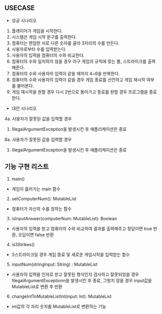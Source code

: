 ## USECASE
- 성공 시나리오
1. 플레이어가 게임을 시작한다.
2. 시스템은 게임 시작 문구를 출력한다.
3. 컴퓨터는 랜덤한 서로 다른 숫자를 골라 3자리의 수를 만든다.
4. 사용자로부터 수를 입력받는다.
5. 사용자의 입력을 컴퓨터의 수와 비교한다.
6. 컴퓨터의 수와 일치하지 않을 경우 야구 게임의 규칙에 맞는 볼, 스트라이크를 출력해준다.
7. 컴퓨터의 수와 사용자의 입력이 같을 때까지 4~6을 반복한다.
8. 컴퓨터의 수와 사용자의 입력이 같을 경우 게임 종료를 선언하고 게임 재시작 여부를 물어본다.
9. 게임 재시작을 원할 경우 다시 2번으로 돌아가고 종료를 원할 경우 프로그램을 종료한다.


- 대안 시나리오

4a. 사용자가 잘못된 값을 입력할 경우
1. IllegalArgumentException을 발생시킨 후 애플리케이션은 종료

8a. 사용자가 잘못된 값을 입력할 경우
1. IllegalArgumentException을 발생시킨 후 애플리케이션은 종료


## 기능 구현 리스트
1. main()
- 게임이 흘러가는 main 함수
2. setComputerNum(): MutableList<Int>
- 컴퓨터가 자신의 수를 정하는 함수
3. isInputAnswer(computerNum: MutableList<Int>): Boolean
- 사용자의 입력을 받고 컴퓨터의 수와 비교하여 결과를 출력해주고 정답이면 true 반환, 오답이면 false 반환
4. is3Strikes()
- 3스트라이크일 경우 게임 종료 및 새로운 게임시작을 입력받는 함수
5. inputNum(stringInput: String) : MutableList<Int>
- 사용자의 입력을 인자로 받고 잘못된 형식인지 검사하고 잘못되었을 경우 IllegalArgumentExceptionn을 발생시킨 후 종료, 그렇지 않을 경우 input값을 MutableList<Int>로 변환 후 반환
6. changeIntToMutableListInt(input: Int): MutableList<Int>
- int값의 각 자리 숫자를 MutableList<Int>로 변환하는 기능